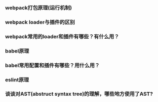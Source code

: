 ### webpack打包原理(运行机制)


### webpack loader与插件的区别


### webpack常用的loader和插件有哪些？有什么用？


### babel原理


### babel常用配置和插件有哪些？用什么用？


### eslint原理


### 谈谈对AST(abstruct syntax tree)的理解，哪些地方使用了AST?